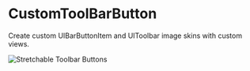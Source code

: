 CustomToolBarButton
===================

Create custom UIBarButtonItem and UIToolbar image skins with custom views.

![Stretchable Toolbar Buttons](https://raw.github.com/PaulSolt/CustomToolBarButton/master/iPhoneButtons.jpg)

